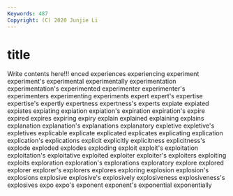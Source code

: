 ```yaml
---
Keywords: 487
Copyright: (C) 2020 Junjie Li
---
```


# title

Write contents here!!!
enced 
experiences 
experiencing 
experiment 
experiment's 
experimental 
experimentally 
experimentation
experimentation's 
experimented 
experimenter 
experimenter's 
experimenters 
experimenting 
experiments 
expert 
expert's 
expertise
expertise's 
expertly 
expertness 
expertness's 
experts 
expiate 
expiated 
expiates 
expiating 
expiation
expiation's 
expiration 
expiration's 
expire 
expired 
expires 
expiring 
expiry 
explain 
explained
explaining 
explains 
explanation 
explanation's 
explanations 
explanatory 
expletive 
expletive's 
expletives 
explicable
explicate 
explicated 
explicates 
explicating 
explication 
explication's 
explications 
explicit 
explicitly 
explicitness
explicitness's 
explode 
exploded 
explodes 
exploding 
exploit 
exploit's 
exploitation 
exploitation's 
exploitative
exploited 
exploiter 
exploiter's 
exploiters 
exploiting 
exploits 
exploration 
exploration's 
explorations 
exploratory
explore 
explored 
explorer 
explorer's 
explorers 
explores 
exploring 
explosion 
explosion's 
explosions
explosive 
explosive's 
explosively 
explosiveness 
explosiveness's 
explosives 
expo 
expo's 
exponent 
exponent's
exponential 
exponentially 
